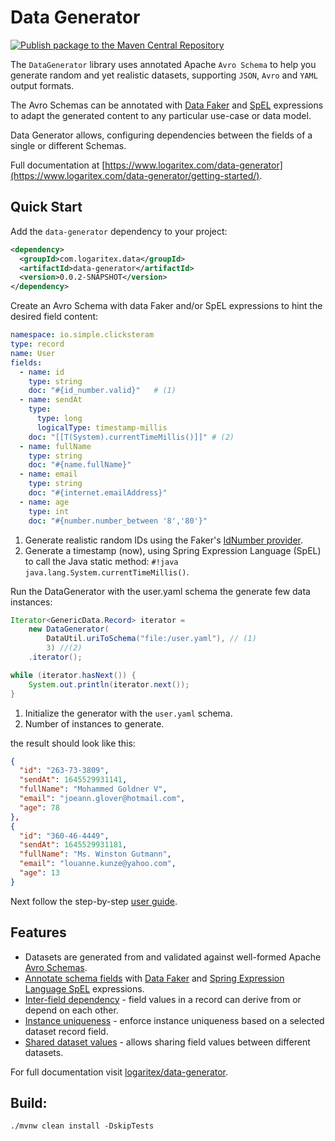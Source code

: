 # Data Generator

[![Publish package to the Maven Central Repository](https://github.com/logaritex/data-generator/actions/workflows/maven-central-publish.yml/badge.svg)](https://github.com/logaritex/data-generator/actions/workflows/maven-central-publish.yml)

The `DataGenerator` library uses annotated Apache `Avro Schema` to help you generate random and yet realistic datasets, supporting `JSON`, `Avro` and `YAML` output formats.

The Avro Schemas can be annotated with [Data Faker](https://www.datafaker.net/usage/) and [SpEL](https://docs.spring.io/spring-framework/docs/current/reference/html/core.html#expressions) expressions to adapt the generated content to any particular use-case or data model.

Data Generator allows, configuring dependencies between the fields of a single or different Schemas.

Full documentation at [https://www.logaritex.com/data-generator](https://www.logaritex.com/data-generator/getting-started/).

## Quick Start

Add the `data-generator` dependency to your project:

```xml
<dependency>
  <groupId>com.logaritex.data</groupId>
  <artifactId>data-generator</artifactId>
  <version>0.0.2-SNAPSHOT</version>
</dependency>
```

Create an Avro Schema with data Faker and/or SpEL expressions to hint the desired field content:

```yaml title="user.yaml"
namespace: io.simple.clicksteram
type: record
name: User
fields:
  - name: id
    type: string
    doc: "#{id_number.valid}"   # (1)
  - name: sendAt
    type:
      type: long
      logicalType: timestamp-millis
    doc: "[[T(System).currentTimeMillis()]]" # (2)
  - name: fullName
    type: string
    doc: "#{name.fullName}"
  - name: email
    type: string
    doc: "#{internet.emailAddress}"
  - name: age
    type: int
    doc: "#{number.number_between '8','80'}"
```

1. Generate realistic random IDs using the Faker's [IdNumber provider](https://s01.oss.sonatype.org/service/local/repositories/releases/archive/net/datafaker/datafaker/1.1.0/datafaker-1.1.0-javadoc.jar/!/net/datafaker/IdNumber.html).
2. Generate a timestamp (now), using Spring Expression Language (SpEL) to call the Java static method: `#!java java.lang.System.currentTimeMillis()`.

Run the DataGenerator with the user.yaml schema the  generate few data instances:

```java
Iterator<GenericData.Record> iterator = 
    new DataGenerator(
        DataUtil.uriToSchema("file:/user.yaml"), // (1)
        3) //(2)
    .iterator();

while (iterator.hasNext()) {
    System.out.println(iterator.next());
}
```

1. Initialize the generator with the `user.yaml` schema.
2. Number of instances to generate.

the result should look like this:

```json
{ 
  "id": "263-73-3809", 
  "sendAt": 1645529931141, 
  "fullName": "Mohammed Goldner V", 
  "email": "joeann.glover@hotmail.com", 
  "age": 78
},
{ 
  "id": "360-46-4449", 
  "sendAt": 1645529931181, 
  "fullName": "Ms. Winston Gutmann", 
  "email": "louanne.kunze@yahoo.com", 
  "age": 13
}
```

Next follow the step-by-step [user guide](https://www.logaritex.com/data-generator/usage/).

## Features

* Datasets are generated from and validated against well-formed Apache [Avro Schemas](../data-generator/usage.md#avro-schema).
* [Annotate schema fields](../data-generator/usage.md#feild-content-expressions) with [Data Faker](https://www.datafaker.net/usage/) and [Spring Expression Language SpEL](https://docs.spring.io/spring-framework/docs/current/reference/html/core.html#expressions) expressions.
* [Inter-field dependency](../data-generator/usage.md#inter-field-dependencies) - field values in a record can derive from or depend on each other.
* [Instance uniqueness](../data-generator/usage.md#instance-uniqueness) - enforce instance uniqueness based on a selected dataset record field. 
* [Shared dataset values](../data-generator/usage.md#shared-field-values) - allows sharing field values between different datasets.

For full documentation visit [logaritex/data-generator](https://logaritex.github.io/data-generator-docs).

## Build:

```shell
./mvnw clean install -DskipTests
```